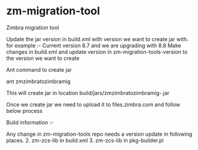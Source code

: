 # zm-migration-tool
Zimbra migration tool

Update the jar version in build.xml with version we want to create jar with.
for example :- Current version 8.7 and we are upgrading with 8.8
Make changes in build.xml and update version in zm-migration-tools-version to the version we want to create

Ant command to create jar

ant zmzimbratozimbramig

This will create jar in location build/jars/zmzimbratozimbramig-<version number>.jar

Once we create jar we need to upload it to files.zimbra.com and follow below process

Build information :-

Any change in zm-migration-tools repo needs a version update in following places.
2. zm-zcs-lib in build.xml
3. zm-zcs-lib in pkg-builder.pl

